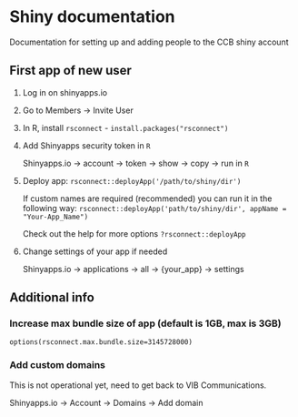 # Shiny documentation
Documentation for setting up and adding people to the CCB shiny account

## First app of new user

1. Log in on shinyapps.io
2. Go to Members &rarr; Invite User
3. In R, install `rsconnect` - `install.packages("rsconnect")`
4. Add Shinyapps security token in `R`

   Shinyapps.io &rarr; account &rarr; token &rarr; show &rarr; copy &rarr; run in `R`
6. Deploy app: `rsconnect::deployApp('/path/to/shiny/dir')`

   If custom names are required (recommended) you can run it in the following way: `rsconnect::deployApp('path/to/shiny/dir', appName = "Your-App_Name")`

   Check out the help for more options `?rsconnect::deployApp`
8. Change settings of your app if needed

   Shinyapps.io &rarr; applications &rarr; all &rarr; {your_app} &rarr; settings


## Additional info
### Increase max bundle size of app (default is 1GB, max is 3GB)

`options(rsconnect.max.bundle.size=3145728000)`


### Add custom domains
This is not operational yet, need to get back to VIB Communications.

Shinyapps.io &rarr; Account &rarr; Domains &rarr; Add domain


